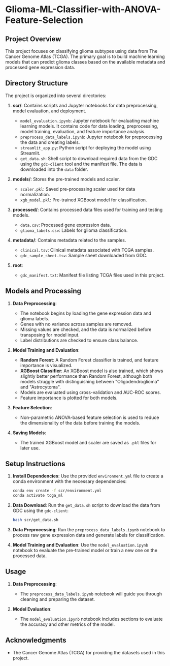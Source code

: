 # Glioma-ML-Classifier-with-ANOVA-Feature-Selection

## Project Overview

This project focuses on classifying glioma subtypes using data from The Cancer Genome Atlas (TCGA). The primary goal is to build machine learning models that can predict glioma classes based on the available metadata and processed gene expression data.

## Directory Structure

The project is organized into several directories:

1. **scr/**: Contains scripts and Jupyter notebooks for data preprocessing, model evaluation, and deployment.
   - `model_evaluation.ipynb`: Jupyter notebook for evaluating machine learning models. It contains code for data loading, preprocessing, model training, evaluation, and feature importance analysis.
   - `preprocess_data_labels.ipynb`: Jupyter notebook for preprocessing the data and creating labels.
   - `streamlit_app.py`: Python script for deploying the model using Streamlit.
   - `get_data.sh`: Shell script to download required data from the GDC using the `gdc-client` tool and the manifest file. The data is downloaded into the `data` folder.

2. **models/**: Stores the pre-trained models and scaler.
   - `scaler.pkl`: Saved pre-processing scaler used for data normalization.
   - `xgb_model.pkl`: Pre-trained XGBoost model for classification.

3. **processed/**: Contains processed data files used for training and testing models.
   - `data.csv`: Processed gene expression data.
   - `glioma_labels.csv`: Labels for glioma classification.

4. **metadata/**: Contains metadata related to the samples.
   - `clinical.tsv`: Clinical metadata associated with TCGA samples.
   - `gdc_sample_sheet.tsv`: Sample sheet downloaded from GDC.

5. **root**:
   - `gdc_manifest.txt`: Manifest file listing TCGA files used in this project.

## Models and Processing

1. **Data Preprocessing**:
   - The notebook begins by loading the gene expression data and glioma labels.
   - Genes with no variance across samples are removed.
   - Missing values are checked, and the data is normalized before transposing for model input.
   - Label distributions are checked to ensure class balance.

2. **Model Training and Evaluation**:
   - **Random Forest**: A Random Forest classifier is trained, and feature importance is visualized.
   - **XGBoost Classifier**: An XGBoost model is also trained, which shows slightly better performance than Random Forest, although both models struggle with distinguishing between "Oligodendroglioma" and "Astrocytoma".
   - Models are evaluated using cross-validation and AUC-ROC scores.
   - Feature importance is plotted for both models.

3. **Feature Selection**:
   - Non-parametric ANOVA-based feature selection is used to reduce the dimensionality of the data before training the models.

4. **Saving Models**:
   - The trained XGBoost model and scaler are saved as `.pkl` files for later use.

## Setup Instructions

1. **Install Dependencies**: Use the provided `environment.yml` file to create a conda environment with the necessary dependencies:
   ```bash
   conda env create -f scr/environment.yml
   conda activate tcga_ml
   ```

2. **Data Download**: Run the `get_data.sh` script to download the data from GDC using the `gdc-client`:
   ```bash
   bash scr/get_data.sh
   ```

3. **Data Preprocessing**: Run the `preprocess_data_labels.ipynb` notebook to process raw gene expression data and generate labels for classification.

4. **Model Training and Evaluation**: Use the `model_evaluation.ipynb` notebook to evaluate the pre-trained model or train a new one on the processed data.


## Usage

1. **Data Preprocessing**:
   - The `preprocess_data_labels.ipynb` notebook will guide you through cleaning and preparing the dataset.

2. **Model Evaluation**:
   - The `model_evaluation.ipynb` notebook includes sections to evaluate the accuracy and other metrics of the model.

## Acknowledgments

- The Cancer Genome Atlas (TCGA) for providing the datasets used in this project.
